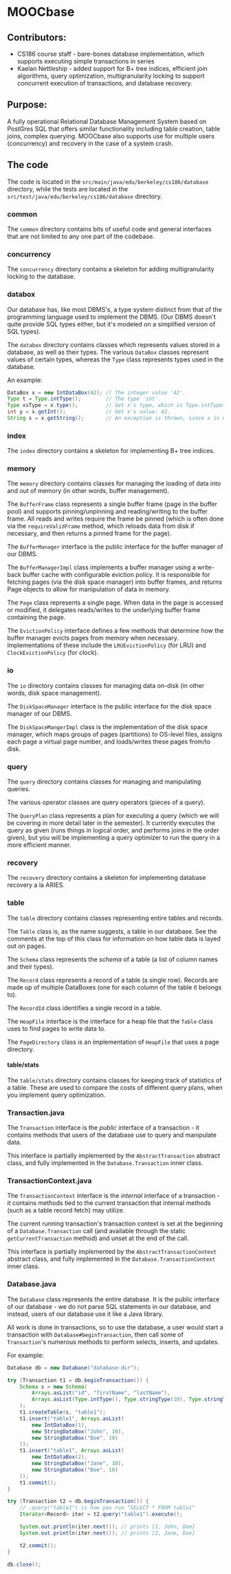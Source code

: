 # MOOCbase

## Contributors:
* CS186 course staff -  bare-bones database implementation, which supports
executing simple transactions in series
* Kaelan Nettleship - added support for B+ tree indices, efficient join algorithms, query optimization, multigranularity locking to support concurrent execution of transactions, and database recovery.

## Purpose:
A fully operational Relational Database Management System based on PostGres SQL that offers similar functionality including table creation, table joins, complex querying. MOOCbase also supports use for multiple users (concurrency) and recovery in the case of a system crash. 


## The code

The code is located in the `src/main/java/edu/berkeley/cs186/database`
directory, while the tests are located in the
`src/test/java/edu/berkeley/cs186/database` directory.

### common

The `common` directory contains bits of useful code and general interfaces that
are not limited to any one part of the codebase.

### concurrency

The `concurrency` directory contains a skeleton for adding multigranularity
locking to the database.

### databox

Our database has, like most DBMS's, a type system distinct from that of the
programming language used to implement the DBMS. (Our DBMS doesn't quite provide
SQL types either, but it's modeled on a simplified version of SQL types).

The `databox` directory contains classes which represents values stored in
a database, as well as their types. The various `DataBox` classes represent
values of certain types, whereas the `Type` class represents types used in the
database.

An example:
```java
DataBox x = new IntDataBox(42); // The integer value '42'.
Type t = Type.intType();        // The type 'int'.
Type xsType = x.type();         // Get x's type, which is Type.intType().
int y = x.getInt();             // Get x's value: 42.
String s = x.getString();       // An exception is thrown, since x is not a string.
```

### index

The `index` directory contains a skeleton for implementing B+ tree indices.

### memory

The `memory` directory contains classes for managing the loading of data
into and out of memory (in other words, buffer management).

The `BufferFrame` class represents a single buffer frame (page in the buffer
pool) and supports pinning/unpinning and reading/writing to the buffer frame.
All reads and writes require the frame be pinned (which is often done via the
`requireValidFrame` method, which reloads data from disk if necessary, and then
returns a pinned frame for the page).

The `BufferManager` interface is the public interface for the buffer manager of
our DBMS.

The `BufferManagerImpl` class implements a buffer manager using
a write-back buffer cache with configurable eviction policy. It is responsible
for fetching pages (via the disk space manager) into buffer frames, and returns
Page objects to allow for manipulation of data in memory.

The `Page` class represents a single page. When data in the page is accessed or
modified, it delegates reads/writes to the underlying buffer frame containing
the page.

The `EvictionPolicy` interface defines a few methods that determine how the
buffer manager evicts pages from memory when necessary. Implementations of these
include the `LRUEvictionPolicy` (for LRU) and `ClockEvictionPolicy` (for clock).

### io

The `io` directory contains classes for managing data on-disk (in other words,
disk space management).

The `DiskSpaceManager` interface is the public interface for the disk space
manager of our DBMS.

The `DiskSpaceMangerImpl` class is the implementation of the disk space
manager, which maps groups of pages (partitions) to OS-level files, assigns
each page a virtual page number, and loads/writes these pages from/to disk.

### query

The `query` directory contains classes for managing and manipulating queries.

The various operator classes are query operators (pieces of a query).

The `QueryPlan` class represents a plan for executing a query (which we will be
covering in more detail later in the semester). It currently executes the query
as given (runs things in logical order, and performs joins in the order given),
but you will be implementing
a query optimizer to run the query in a more efficient manner.

### recovery

The `recovery` directory contains a skeleton for implementing database recovery
a la ARIES.

### table

The `table` directory contains classes representing entire tables and records.

The `Table` class is, as the name suggests, a table in our database. See the
comments at the top of this class for information on how table data is layed out
on pages.

The `Schema` class represents the _schema_ of a table (a list of column names
and their types).

The `Record` class represents a record of a table (a single row). Records are
made up of multiple DataBoxes (one for each column of the table it belongs to).

The `RecordId` class identifies a single record in a table.

The `HeapFile` interface is the interface for a heap file that the `Table` class
uses to find pages to write data to.

The `PageDirectory` class is an implementation of `HeapFile` that uses a page
directory.

#### table/stats

The `table/stats` directory contains classes for keeping track of statistics of
a table. These are used to compare the costs of different query plans, when you
implement query optimization.

### Transaction.java

The `Transaction` interface is the _public_ interface of a transaction - it
contains methods that users of the database use to query and manipulate data.

This interface is partially implemented by the `AbstractTransaction` abstract
class, and fully implemented in the `Database.Transaction` inner class.

### TransactionContext.java

The `TransactionContext` interface is the _internal_ interface of a transaction -
it contains methods tied to the current transaction that internal methods
(such as a table record fetch) may utilize.

The current running transaction's transaction context is set at the beginning
of a `Database.Transaction` call (and available through the static
`getCurrentTransaction` method) and unset at the end of the call.

This interface is partially implemented by the `AbstractTransactionContext` abstract
class, and fully implemented in the `Database.TransactionContext` inner class.

### Database.java

The `Database` class represents the entire database. It is the public interface
of our database - we do not parse SQL statements in our database, and instead,
users of our database use it like a Java library.

All work is done in transactions, so to use the database, a user would start
a transaction with `Database#beginTransaction`, then call some of
`Transaction`'s numerous methods to perform selects, inserts, and updates.

For example:
```java
Database db = new Database("database-dir");

try (Transaction t1 = db.beginTransaction()) {
    Schema s = new Schema(
        Arrays.asList("id", "firstName", "lastName"),
        Arrays.asList(Type.intType(), Type.stringType(10), Type.stringType(10))
    );
    t1.createTable(s, "table1");
    t1.insert("table1", Arrays.asList(
        new IntDataBox(1),
        new StringDataBox("John", 10),
        new StringDataBox("Doe", 10)
    ));
    t1.insert("table1", Arrays.asList(
        new IntDataBox(2),
        new StringDataBox("Jane", 10),
        new StringDataBox("Doe", 10)
    ));
    t1.commit();
}

try (Transaction t2 = db.beginTransaction()) {
    // .query("table1") is how you run "SELECT * FROM table1"
    Iterator<Record> iter = t2.query("table1").execute();

    System.out.println(iter.next()); // prints [1, John, Doe]
    System.out.println(iter.next()); // prints [2, Jane, Doe]

    t2.commit();
}

db.close();
```
